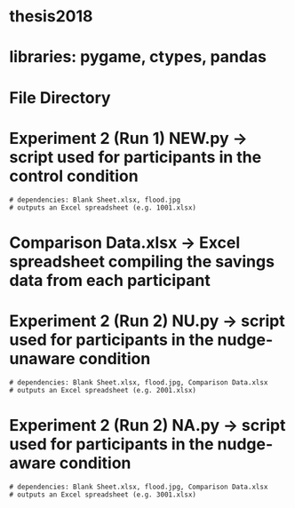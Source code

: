 # thesis2018

# libraries: pygame, ctypes, pandas

# File Directory

  # Experiment 2 (Run 1) NEW.py -> script used for participants in the control condition
    # dependencies: Blank Sheet.xlsx, flood.jpg
    # outputs an Excel spreadsheet (e.g. 1001.xlsx)

  # Comparison Data.xlsx -> Excel spreadsheet compiling the savings data from each participant

  # Experiment 2 (Run 2) NU.py -> script used for participants in the nudge-unaware condition
    # dependencies: Blank Sheet.xlsx, flood.jpg, Comparison Data.xlsx
    # outputs an Excel spreadsheet (e.g. 2001.xlsx)
  
  # Experiment 2 (Run 2) NA.py -> script used for participants in the nudge-aware condition
    # dependencies: Blank Sheet.xlsx, flood.jpg, Comparison Data.xlsx
    # outputs an Excel spreadsheet (e.g. 3001.xlsx)
